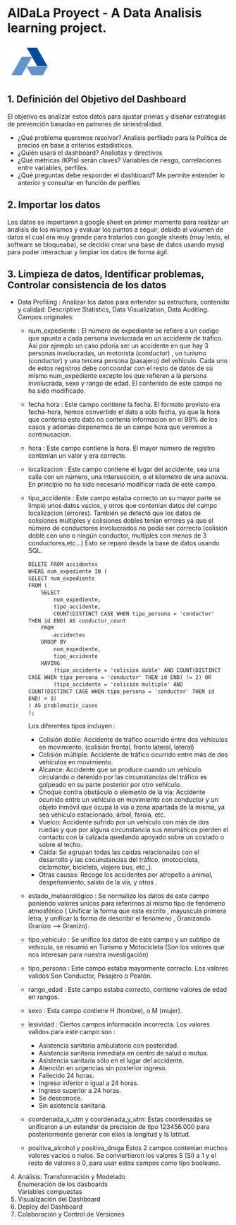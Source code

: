 

# AlDaLa Proyect - A Data Analisis learning project.

<img src="logo_aldala.png"> 

## 1. Definición del Objetivo del Dashboard	

El objetivo es analizar estos datos para ajustar primas y diseñar estrategias de prevención basadas en patrones de siniestralidad.
- ¿Qué problema queremos resolver?
    Analisis perfilado para la Politica de precios en base a criterios estadísticos. 
- ¿Quién usará el dashboard?
    Analistas y directivos
- ¿Qué métricas (KPIs) serán claves?
    Variables de riesgo, correlaciones entre variables, perfiles.
- ¿Qué preguntas debe responder el dashboard?
    Me permite entender lo anterior y consultar en función de perfiles

## 2. Importar los datos	

  Los datos se importaron a google sheet en primer momento para realizar un analisis de los mismos y evaluar los puntos a seguir, debido al volumen de datos el cual era muy grande para tratarlos con google sheets (muy lento, el software se bloqueaba), se decidió crear una base de datos usando mysql para poder interactuar y limpiar los datos de forma ágil. 
  
## 3. Limpieza de datos, Identificar problemas, Controlar consistencia de los datos

- Data Profiling :	Analizar los datos para entender su estructura, contenido y calidad: Descriptive Statistics, Data Visualization, Data Auditing.
  Campos originales:
  * num_expediente : El número de expediente se refiere a un codigo que apunta a cada persona involucrada en un accidente de tráfico. Así por ejemplo un caso pdoría ser un accidente en que hay 3 personas involucradas, un motorista (conductor) , un turismo (conductor) y una tercera persona (pasajero) del vehiculo. Cada uno de estos registros debe concoordar con el resto de datos de su mismo num_expediente excepto los que refieren a la persona involucrada, sexo y rango de edad. El contenido de este campo no ha sido modificado. 
          
  * fecha	hora : Este campo contiene la fecha. El formato provisto era fecha-hora, hemos convertido el dato a solo fecha, ya que la hora que contenia este dato no contenia informacion en el 99% de los casos y además disponemos de un campo hora que veremos a continucacion. 
    
  * hora : Este campo contiene la hora. El mayor número de registro contenian un valor y era correcto.
     
  * localizacion : Este campo contiene el lugar del accidente, sea una calle con un número, una intersección, o el kilometro de una autovia. En principio no ha sido necesario modificar nada de este campo. 
    
  * tipo_accidente : Este campo estaba correcto un su mayor parte se limpió unos datos vacios, y otros que contenian datos del campo localizacion (errores). También se detectó que los datos de colisiones multiples y colisiones dobles tenían errores ya que el número de conductores involucrados no podia ser correcto (colisión doble con uno o ningún conductor, multiples con menos de 3 conductores,etc...)
    Esto se reparó desde la base de datos usando SQL.
    ```
    DELETE FROM accidentes
    WHERE num_expediente IN (
    SELECT num_expediente
    FROM (
        SELECT 
            num_expediente,
            tipo_accidente,
            COUNT(DISTINCT CASE WHEN tipo_persona = 'conductor' THEN id END) AS conductor_count
        FROM 
            accidentes
        GROUP BY 
            num_expediente, 
            tipo_accidente
        HAVING 
            (tipo_accidente = 'colisión doble' AND COUNT(DISTINCT CASE WHEN tipo_persona = 'conductor' THEN id END) != 2) OR
            (tipo_accidente = 'colisión multiple' AND COUNT(DISTINCT CASE WHEN tipo_persona = 'conductor' THEN id END) < 3)
    ) AS problematic_cases
    );
    ```
    Los diferentes tipos incluyen :
    - Colisión doble: Accidente de tráfico ocurrido entre dos vehículos en movimiento, (colisión frontal, fronto lateral, lateral)
    - Colisión múltiple: Accidente de tráfico ocurrido entre más de dos vehículos en movimiento.
    - Alcance: Accidente que se produce cuando un vehículo circulando o detenido por las circunstancias del tráfico es golpeado en su parte posterior por otro vehículo.
    - Choque contra obstáculo o elemento de la vía: Accidente ocurrido entre un vehículo en movimiento con conductor y un objeto inmóvil que ocupa la vía o zona apartada de la misma, ya sea vehículo         estacionado, árbol, farola, etc.
    - Vuelco: Accidente sufrido por un vehículo con más de dos ruedas y que por alguna circunstancia sus neumáticos pierden el contacto con la calzada quedando apoyado sobre un costado o sobre el techo.
    - Caída: Se agrupan todas las caídas relacionadas con el desarrollo y las circunstancias del tráfico, (motocicleta, ciclomotor, bicicleta, viajero bus, etc.,).
    - Otras causas: Recoge los accidentes por atropello a animal, despeñamiento, salida de la vía, y otros		.	
  

  * estado_meteorológico : Se normalizo los datos de este campo poniendo valores unicos para referirnos al mismo tipo de fenómeno atmosférico ( Unificar la forma que esta escrito , mayuscula primera letra, y unificar la forma de describir el fenómeno , Granizando Granizo --> Granizo).
    
  * tipo_vehiculo : Se unifico los datos de este campo y un subtipo de vehiculo, se resumió en Turismo y Motocicleta (Son los valores que nos interesan para nuestra investigación)
    
  * tipo_persona : Este campo estaba mayormente correcto. Los valores validos Son Conductor, Pasajero o Peatón.
  * rango_edad : Este campo estaba correcto, contiene valores de edad en rangos.
  * sexo : Esta campo contiene H (hombre), o M (mujer).
  * lesividad : Ciertos campos información incorrecta. Los valores validos para este campo son :
    - Asistencia sanitaria ambulatorio con posteridad.
    - Asistencia sanitaria inmediata en centro de salud o mutua.
    - Asistencia sanitaria sólo en el lugar del accidente.
    - Atención en urgencias sin posterior ingreso.
    - Fallecido 24 horas.
    - Ingreso inferior o igual a 24 horas.
    - Ingreso superior a 24 horas.
    - Se desconoce.
    - Sin asistencia sanitaria.
    
  * coordenada_x_utm y coordenada_y_utm: Estas coordenadas se unificaron a un estandar de precision de tipo 123456.000 para posteriormente generar con ellos la longitud y la latitud. 
  * positiva_alcohol y positiva_droga Estos 2 campos contenian muchos valores vacios o nulos. Se conviertieron los valores S (Si) a 1 y el resto de valores a 0, para usar estos campos como tipo booleano.
 

4. Análisis: Transformación y Modelado	
Enumeración de los dasboards	
Variables compuestas	
5. Visualización del Dashboard	
6. Deploy del Dashboard	
7. Colaboración y Control de Versiones	
